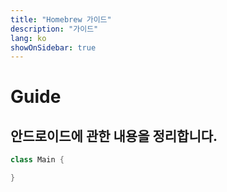 ```yaml
---
title: "Homebrew 가이드"
description: "가이드"
lang: ko
showOnSidebar: true
---
```


# Guide

## 안드로이드에 관한 내용을 정리합니다.

```java
class Main {

}
```
